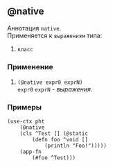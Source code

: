 ## @native
Аннотация `native`.<br>
Применяется к `выражениям` типа:
1. `класс`

### Применение

1. `(@native expr0 exprN)`<br>
`expr0` `exprN` - _выражения_.

### Примеры

```pihta
(use-ctx pht
    (@native
    (cls ^Test [] (@static
        (defn foo ^void []
            (println "Foo!")))))
    (app-fn
        (#foo ^Test)))
```